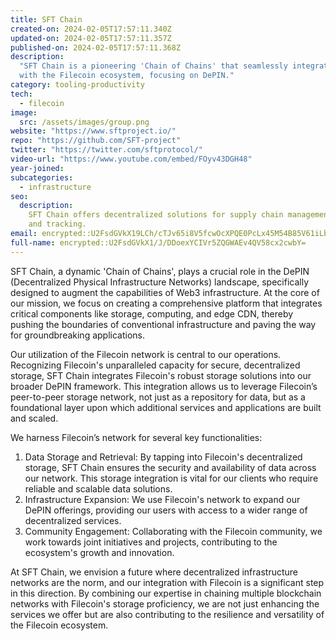 ```yaml
---
title: SFT Chain
created-on: 2024-02-05T17:57:11.340Z
updated-on: 2024-02-05T17:57:11.357Z
published-on: 2024-02-05T17:57:11.368Z
description:
  "SFT Chain is a pioneering 'Chain of Chains' that seamlessly integrates
  with the Filecoin ecosystem, focusing on DePIN."
category: tooling-productivity
tech:
  - filecoin
image:
  src: /assets/images/group.png
website: "https://www.sftproject.io/"
repo: "https://github.com/SFT-project"
twitter: "https://twitter.com/sftprotocol/"
video-url: "https://www.youtube.com/embed/FOyv43DGH48"
year-joined:
subcategories:
  - infrastructure
seo:
  description:
    SFT Chain offers decentralized solutions for supply chain management
    and tracking.
email: encrypted::U2FsdGVkX19LCh/cTJv65i8V5fcwOcXPQE0PcLx45M54B85V61iLbwZ2bO9PgeOd
full-name: encrypted::U2FsdGVkX1/J/DDoexYCIVr5ZQGWAEv4QV58cx2cwbY=
---
```


SFT Chain, a dynamic 'Chain of Chains', plays a crucial role in the DePIN (Decentralized Physical Infrastructure Networks) landscape, specifically designed to augment the capabilities of Web3 infrastructure. At the core of our mission, we focus on creating a comprehensive platform that integrates critical components like storage, computing, and edge CDN, thereby pushing the boundaries of conventional infrastructure and paving the way for groundbreaking applications.

Our utilization of the Filecoin network is central to our operations. Recognizing Filecoin's unparalleled capacity for secure, decentralized storage, SFT Chain integrates Filecoin's robust storage solutions into our broader DePIN framework. This integration allows us to leverage Filecoin’s peer-to-peer storage network, not just as a repository for data, but as a foundational layer upon which additional services and applications are built and scaled.

We harness Filecoin’s network for several key functionalities:

1. Data Storage and Retrieval: By tapping into Filecoin's decentralized storage, SFT Chain ensures the security and availability of data across our network. This storage integration is vital for our clients who require reliable and scalable data solutions.
2. Infrastructure Expansion: We use Filecoin's network to expand our DePIN offerings, providing our users with access to a wider range of decentralized services.
3. Community Engagement: Collaborating with the Filecoin community, we work towards joint initiatives and projects, contributing to the ecosystem's growth and innovation.

At SFT Chain, we envision a future where decentralized infrastructure networks are the norm, and our integration with Filecoin is a significant step in this direction. By combining our expertise in chaining multiple blockchain networks with Filecoin's storage proficiency, we are not just enhancing the services we offer but are also contributing to the resilience and versatility of the Filecoin ecosystem.
